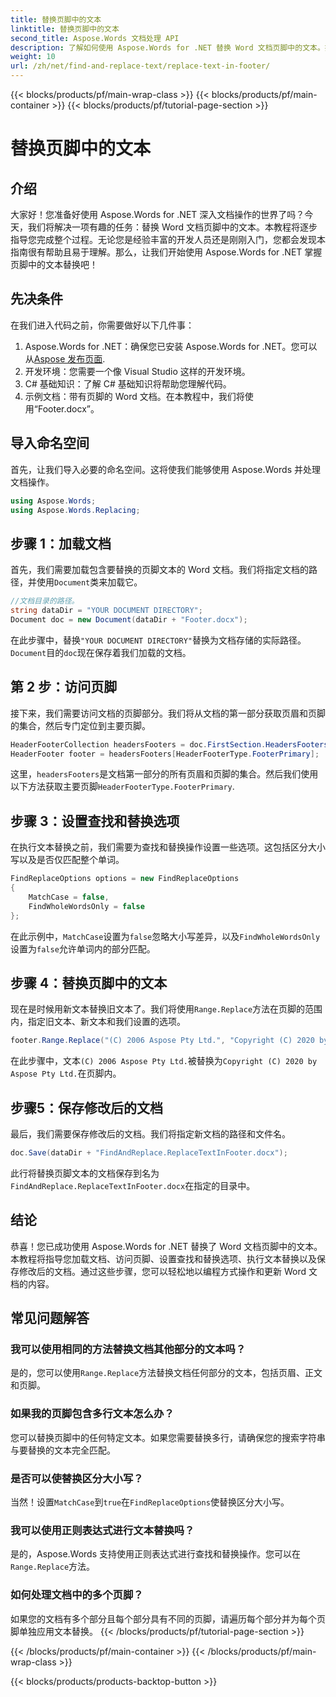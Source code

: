 ```yaml
---
title: 替换页脚中的文本
linktitle: 替换页脚中的文本
second_title: Aspose.Words 文档处理 API
description: 了解如何使用 Aspose.Words for .NET 替换 Word 文档页脚中的文本。按照本指南通过详细示例掌握文本替换。
weight: 10
url: /zh/net/find-and-replace-text/replace-text-in-footer/
---
```


{{< blocks/products/pf/main-wrap-class >}}
{{< blocks/products/pf/main-container >}}
{{< blocks/products/pf/tutorial-page-section >}}

# 替换页脚中的文本

## 介绍

大家好！您准备好使用 Aspose.Words for .NET 深入文档操作的世界了吗？今天，我们将解决一项有趣的任务：替换 Word 文档页脚中的文本。本教程将逐步指导您完成整个过程。无论您是经验丰富的开发人员还是刚刚入门，您都会发现本指南很有帮助且易于理解。那么，让我们开始使用 Aspose.Words for .NET 掌握页脚中的文本替换吧！

## 先决条件

在我们进入代码之前，你需要做好以下几件事：

1.  Aspose.Words for .NET：确保您已安装 Aspose.Words for .NET。您可以从[Aspose 发布页面](https://releases.aspose.com/words/net/).
2. 开发环境：您需要一个像 Visual Studio 这样的开发环境。
3. C# 基础知识：了解 C# 基础知识将帮助您理解代码。
4. 示例文档：带有页脚的 Word 文档。在本教程中，我们将使用“Footer.docx”。

## 导入命名空间

首先，让我们导入必要的命名空间。这将使我们能够使用 Aspose.Words 并处理文档操作。

```csharp
using Aspose.Words;
using Aspose.Words.Replacing;
```

## 步骤 1：加载文档

首先，我们需要加载包含要替换的页脚文本的 Word 文档。我们将指定文档的路径，并使用`Document`类来加载它。

```csharp
//文档目录的路径。
string dataDir = "YOUR DOCUMENT DIRECTORY";
Document doc = new Document(dataDir + "Footer.docx");
```

在此步骤中，替换`"YOUR DOCUMENT DIRECTORY"`替换为文档存储的实际路径。`Document`目的`doc`现在保存着我们加载的文档。

## 第 2 步：访问页脚

接下来，我们需要访问文档的页脚部分。我们将从文档的第一部分获取页眉和页脚的集合，然后专门定位到主要页脚。

```csharp
HeaderFooterCollection headersFooters = doc.FirstSection.HeadersFooters;
HeaderFooter footer = headersFooters[HeaderFooterType.FooterPrimary];
```

这里，`headersFooters`是文档第一部分的所有页眉和页脚的集合。然后我们使用以下方法获取主要页脚`HeaderFooterType.FooterPrimary`.

## 步骤 3：设置查找和替换选项

在执行文本替换之前，我们需要为查找和替换操作设置一些选项。这包括区分大小写以及是否仅匹配整个单词。

```csharp
FindReplaceOptions options = new FindReplaceOptions
{
    MatchCase = false,
    FindWholeWordsOnly = false
};
```

在此示例中，`MatchCase`设置为`false`忽略大小写差异，以及`FindWholeWordsOnly`设置为`false`允许单词内的部分匹配。

## 步骤 4：替换页脚中的文本

现在是时候用新文本替换旧文本了。我们将使用`Range.Replace`方法在页脚的范围内，指定旧文本、新文本和我们设置的选项。

```csharp
footer.Range.Replace("(C) 2006 Aspose Pty Ltd.", "Copyright (C) 2020 by Aspose Pty Ltd.", options);
```

在此步骤中，文本`(C) 2006 Aspose Pty Ltd.`被替换为`Copyright (C) 2020 by Aspose Pty Ltd.`在页脚内。

## 步骤5：保存修改后的文档

最后，我们需要保存修改后的文档。我们将指定新文档的路径和文件名。

```csharp
doc.Save(dataDir + "FindAndReplace.ReplaceTextInFooter.docx");
```

此行将替换页脚文本的文档保存到名为`FindAndReplace.ReplaceTextInFooter.docx`在指定的目录中。

## 结论

恭喜！您已成功使用 Aspose.Words for .NET 替换了 Word 文档页脚中的文本。本教程将指导您加载文档、访问页脚、设置查找和替换选项、执行文本替换以及保存修改后的文档。通过这些步骤，您可以轻松地以编程方式操作和更新 Word 文档的内容。

## 常见问题解答

### 我可以使用相同的方法替换文档其他部分的文本吗？
是的，您可以使用`Range.Replace`方法替换文档任何部分的文本，包括页眉、正文和页脚。

### 如果我的页脚包含多行文本怎么办？
您可以替换页脚中的任何特定文本。如果您需要替换多行，请确保您的搜索字符串与要替换的文本完全匹配。

### 是否可以使替换区分大小写？
当然！设置`MatchCase`到`true`在`FindReplaceOptions`使替换区分大小写。

### 我可以使用正则表达式进行文本替换吗？
是的，Aspose.Words 支持使用正则表达式进行查找和替换操作。您可以在`Range.Replace`方法。

### 如何处理文档中的多个页脚？
如果您的文档有多个部分且每个部分具有不同的页脚，请遍历每个部分并为每个页脚单独应用文本替换。
{{< /blocks/products/pf/tutorial-page-section >}}

{{< /blocks/products/pf/main-container >}}
{{< /blocks/products/pf/main-wrap-class >}}

{{< blocks/products/products-backtop-button >}}
